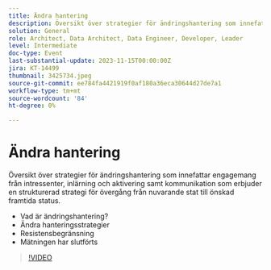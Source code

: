 ```yaml
---
title: Ändra hantering
description: Översikt över strategier för ändringshantering som innefattar engagemang från intressenter, inlärning och aktivering samt kommunikation som erbjuder en strukturerad strategi för övergång från nuvarande stat till önskad framtida status. Vad är lyckad förändring av hanteringsstrategier för förändringshantering - Resistensminskning Mäta
solution: General
role: Architect, Data Architect, Data Engineer, Developer, Leader
level: Intermediate
doc-type: Event
last-substantial-update: 2023-11-15T00:00:00Z
jira: KT-14499
thumbnail: 3425734.jpeg
source-git-commit: ee784fa4421919f0af180a36eca30644d27de7a1
workflow-type: tm+mt
source-wordcount: '84'
ht-degree: 0%

---
```



# Ändra hantering

Översikt över strategier för ändringshantering som innefattar engagemang från intressenter, inlärning och aktivering samt kommunikation som erbjuder en strukturerad strategi för övergång från nuvarande stat till önskad framtida status.

* Vad är ändringshantering?
* Ändra hanteringsstrategier
* Resistensbegränsning
* Mätningen har slutförts

>[!VIDEO](https://video.tv.adobe.com/v/3425734/?learn=on)
